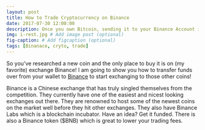 ```yaml
---
layout: post
title: How to Trade Cryptocurrency on Binance
date: 2017-07-30 12:00:00
description: Once you own Bitcoin, sending it to your Binance Account is a piece of cake. Within the homepage of Binance, just navigate to the top right hand corner. Hover over “Funds” then click “Deposits Withdrawals”, which will then take you here… # Add post description (optional)
img: i-rest.jpg # Add image post (optional)
fig-caption: # Add figcaption (optional)
tags: [Binanace, cryto, trade]
---
```

So you’ve researched a new coin and the only place to buy it is on (my favorite) exchange Binance! I am going to show you how to transfer funds over from your wallet to [Binance](https://www.binance.com/?ref=20225737) to start exchanging to those other coins!

Binance is a Chinese exchange that has truly singled themselves from the competition. They currently have one of the easiest and nicest looking exchanges out there. They are renowned to host some of the newest coins on the market well before they hit other exchanges. They also have Binance Labs which is a blockchain incubator. Have an idea? Get it funded. There is also a Binance token ($BNB) which is great to lower your trading fees.
